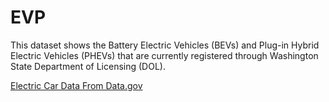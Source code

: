 # EVP

This dataset shows the Battery Electric Vehicles (BEVs) and Plug-in Hybrid Electric Vehicles (PHEVs) that are currently registered through Washington State Department of Licensing (DOL).

[Electric Car Data From Data.gov](https://catalog.data.gov/dataset/electric-vehicle-population-data)